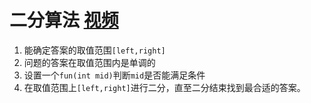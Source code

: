# 二分算法 [视频](https://www.bilibili.com/video/BV1Mh4y1P7qE/?spm_id_from=444.41.list.card_archive.click&vd_source=d2698384821931f16375af13c5b44a9f)
1. 能确定答案的取值范围`[left,right]`
2. 问题的答案在取值范围内是单调的
3. 设置一个`fun(int mid)`判断`mid`是否能满足条件
4. 在取值范围上`[left,right]`进行二分，直至二分结束找到最合适的答案。